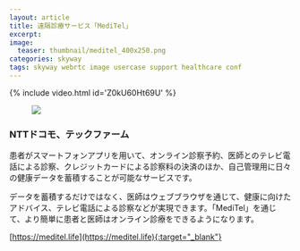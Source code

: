 ```yaml
---
layout: article
title: 遠隔診療サービス「MediTel」
excerpt:
image:
  teaser: thumbnail/meditel_400x250.png
categories: skyway
tags: skyway webrtc image usercase support healthcare conf
---
```


{% include video.html id='Z0kU60Ht69U' %}

<figure>
	<img src="{{ site.url | replace_first: 'http://', '//' | replace_first: 'https://', '//' }}{{ site.baseurl }}/images/pages/meditel.jpg">
</figure>

### NTTドコモ、テックファーム

患者がスマートフォンアプリを用いて、オンライン診察予約、医師とのテレビ電話による診察、クレジットカードによる診察料の決済のほか、自己管理用に日々の健康データを蓄積することが可能なサービスです。

データを蓄積するだけではなく、医師はウェブブラウザを通じて、健康に向けたアドバイス、テレビ電話による診察などが実現できます。「MediTel」を通じて、より簡単に患者と医師はオンライン診療をできるようになります。

[https://meditel.life](https://meditel.life){:target="_blank"}
